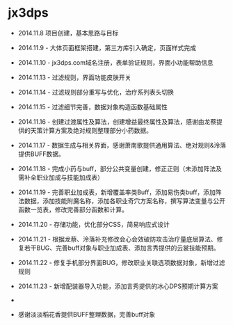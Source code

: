 jx3dps
======



+ 2014.11.8 项目创建，基本思路与目标
+ 2014.11.9 - 大体页面框架搭建，第三方库引入确定，页面样式完成
+ 2014.11.10 - jx3dps.com域名注册，表单验证规则，界面小功能帮助信息
+ 2014.11.13 - 过滤规则，界面功能皮肤开关
+ 2014.11.14 - 过滤规则部分重写与优化，治疗系列表头切换
+ 2014.11.15 - 过滤细节完善，数据对象构造函数基础属性
+ 2014.11.16 - 创建过渡属性及算法，创建增益最终属性及算法，感谢由龙蔡提供的天策计算方案及绝对规则整理部分小药数据。
+ 2014.11.17 - 数据生成与相关界面，感谢萧南歌提供通用算法、绝对规则&泠落提供BUFF数据。
+ 2014.11.18 - 完成小药与buff，部分公共变量创建，修正正则（未添加阵法及需补全职业加成与技能加成表）
+ 2014.11.19 - 完善职业加成表，新增覆盖率类Buff，添加易伤类buff，添加阵法数据，添加技能附魔名称，添加各职业奇穴方案名称，撰写算法变量与公开函数一览表，修改完善部分函数和计算。
+ 2014.11.20 - 存储功能，优化部分CSS，简易响应式设计
+ 2014.11.21 - 根据龙蔡、泠落补充修改会心会效破防攻击治疗量底层算法、修复若干BUG、完善buff对象与职业加成表、添加言秀提供的云裳技能预期。
+ 2014.11.22 - 修复手机部分界面BUG，修改职业关联选项数据对象，新增过滤规则
+ 2014.11.23 - 新增配装器导入功能，添加言秀提供的冰心DPS预期计算方案
+ 


+ 感谢淡淡稻花香提供BUFF整理数据，完善buff对象


